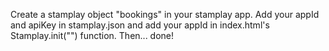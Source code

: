 Create a stamplay object "bookings" in your stamplay app. Add your appId and apiKey in stamplay.json and add your appId in index.html's Stamplay.init("") function. Then... done!
